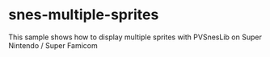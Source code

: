 # snes-multiple-sprites
This sample shows how to display multiple sprites with PVSnesLib on Super Nintendo / Super Famicom
